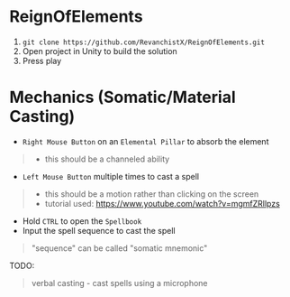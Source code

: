 # ReignOfElements

1. `git clone https://github.com/RevanchistX/ReignOfElements.git`
2. Open project in Unity to build the solution
3. Press play

# Mechanics (Somatic/Material Casting)
- `Right Mouse Button` on an `Elemental Pillar` to absorb the element
> - this should be a channeled ability
- `Left Mouse Button` multiple times to cast a spell
> - this should be a motion rather than clicking on the screen
> - tutorial used: https://www.youtube.com/watch?v=mgmfZRllpzs
- Hold `CTRL` to open the `Spellbook`
- Input the spell sequence to cast the spell
> "sequence" can be called "somatic mnemonic"


TODO:
> verbal casting - cast spells using a microphone